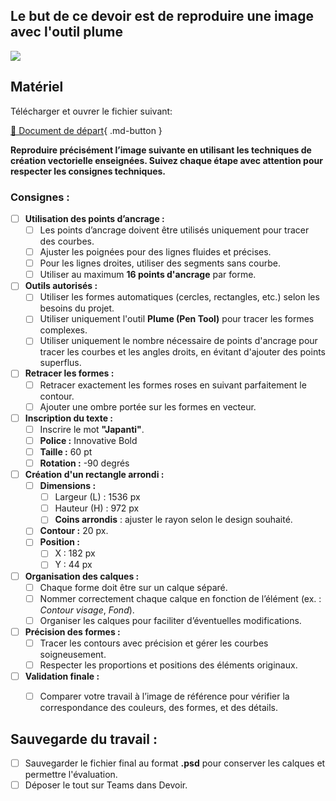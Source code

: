 ## Le but de ce devoir est de reproduire une image avec l'outil plume
<style>.md-headher{display:none;}</style>
<style>.md-footer{display:none;}</style>
![](../assets/image/devoir_japanti.png)


## Matériel

Télécharger et ouvrer le fichier suivant:

[📁 Document de départ](../assets/image/devoir_japanti.png){ .md-button }   <br>

**Reproduire précisément l’image suivante en utilisant les techniques de création vectorielle enseignées. Suivez chaque étape avec attention pour respecter les consignes techniques.**



### Consignes :

- [ ] **Utilisation des points d’ancrage :**
  - [ ] Les points d’ancrage doivent être utilisés uniquement pour tracer des courbes.
  - [ ] Ajuster les poignées pour des lignes fluides et précises.
  - [ ] Pour les lignes droites, utiliser des segments sans courbe.
  - [ ] Utiliser au maximum **16 points d'ancrage** par forme.

- [ ] **Outils autorisés :**
  - [ ] Utiliser les formes automatiques (cercles, rectangles, etc.) selon les besoins du projet.
  - [ ] Utiliser uniquement l'outil **Plume (Pen Tool)** pour tracer les formes complexes.
  - [ ] Utiliser uniquement le nombre nécessaire de points d'ancrage pour tracer les courbes et les angles droits, en évitant d'ajouter des points superflus.

- [ ] **Retracer les formes :**
  - [ ] Retracer exactement les formes roses en suivant parfaitement le contour.
  - [ ] Ajouter une ombre portée sur les formes en vecteur.

- [ ] **Inscription du texte :**
  - [ ] Inscrire le mot **"Japanti"**.
  - [ ] **Police :** Innovative Bold
  - [ ] **Taille :** 60 pt
  - [ ] **Rotation :** -90 degrés

- [ ] **Création d'un rectangle arrondi :**
  - [ ] **Dimensions :** 
    - [ ] Largeur (L) : 1536 px 
    - [ ] Hauteur (H) : 972 px 
    - [ ] **Coins arrondis** : ajuster le rayon selon le design souhaité.
  - [ ] **Contour :** 20 px.
  - [ ] **Position :** 
    - [ ] X : 182 px 
    - [ ] Y : 44 px 

- [ ] **Organisation des calques :**
  - [ ] Chaque forme doit être sur un calque séparé.
  - [ ] Nommer correctement chaque calque en fonction de l’élément (ex. : *Contour visage*, *Fond*).
  - [ ] Organiser les calques pour faciliter d’éventuelles modifications.

- [ ] **Précision des formes :**
  - [ ] Tracer les contours avec précision et gérer les courbes soigneusement.
  - [ ] Respecter les proportions et positions des éléments originaux.

- [ ] **Validation finale :**
  - [ ] Comparer votre travail à l’image de référence pour vérifier la correspondance des couleurs, des formes, et des détails.


## Sauvegarde du travail :

- [ ] Sauvegarder le fichier final au format **.psd** pour conserver les calques et permettre l'évaluation.
- [ ] Déposer le tout sur Teams dans Devoir.
